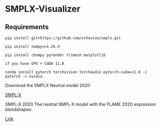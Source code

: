 # SMPLX-Visualizer

## Requirements

```
pip install git+https://github.com/vchoutas/smplx.git

pip install numpy==1.26.4

pip install chumpy pyrender trimesh matplotlib

if you have GPU + CUDA 11.8

conda install pytorch torchvision torchaudio pytorch-cuda=11.8 -c pytorch -c nvidia

```

Download the SMPLX Neutral model 2020

[SMPL-X](https://smpl-x.is.tue.mpg.de/download.php)

SMPL-X 2020
The neutral SMPL-X model with the FLAME 2020 expression blendshapes:

[Link](https://download.is.tue.mpg.de/download.php?domain=smplx&sfile=SMPLX_NEUTRAL_2020.npz)



